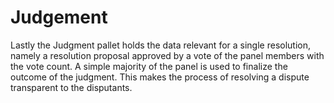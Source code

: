 # Judgement

Lastly the Judgment pallet holds the data relevant for a single resolution, namely a resolution proposal approved by a vote of the panel members with the vote count. A simple majority of the panel is used to finalize the outcome of the judgment. This makes the process of resolving a dispute transparent to the disputants.

<figure><img src="https://lh3.googleusercontent.com/iKf5t9zsAVqD66DVip3BUzLfwtMGAA5lSY97395Dl_UKFpac7L-xxAzffr7eQrkqUYmmeF7-9BkKaOJSbnWMHCld9FWRJWzK3H1E8JO-STk5b9ins-r7711eLqUNeYrntSGztaMr6pgy7BotFR05FKYoK8pjnbhJMwBnBtrKV7atScwh8w6AgVtKP6yWgQ" alt=""><figcaption></figcaption></figure>
